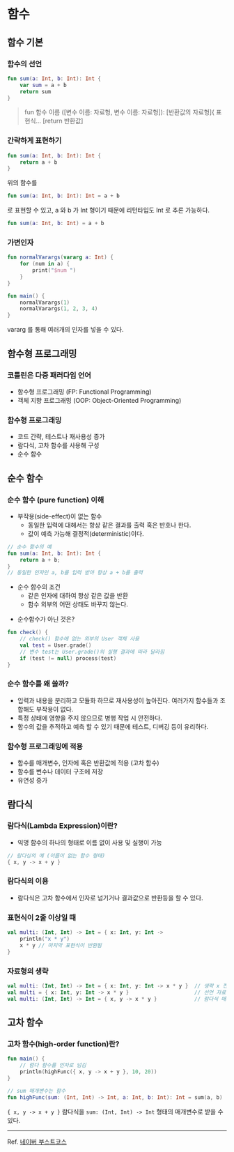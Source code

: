 # 함수

## 함수 기본

### 함수의 선언

```kotlin
fun sum(a: Int, b: Int): Int {
    var sum = a + b
    return sum
}
```

> fun 함수 이름 ([변수 이름: 자료형, 변수 이름: 자료형]): [반환값의 자료형]{
> 표현식...
> [return 반환값]

### 간략하게 표현하기

```kotlin
fun sum(a: Int, b: Int): Int {
    return a + b
}
```

위의 함수를

```kotlin
fun sum(a: Int, b: Int): Int = a + b
```

로 표현할 수 있고, a 와 b 가 Int 형이기 때문에 리턴타입도 Int 로 추론 가능하다.

```kotlin
fun sum(a: Int, b: Int) = a + b
```

### 가변인자

```kotlin
fun normalVarargs(vararg a: Int) {
    for (num in a) {
        print("$num ")
    }
}

fun main() {
    normalVarargs(1)
    normalVarargs(1, 2, 3, 4)
}
```

vararg 를 통해 여러개의 인자를 넣을 수 있다.

## 함수형 프로그래밍

### 코틀린은 다중 패러다임 언어

- 함수형 프로그래밍 (FP: Functional Programming)
- 객체 지향 프로그래밍 (OOP: Object-Oriented Programming)

### 함수형 프로그래밍

- 코드 간략, 테스트나 재사용성 증가
- 람다식, 고차 함수를 사용해 구성
- 순수 함수

## 순수 함수

### 순수 함수 (pure function) 이해

- 부작용(side-effect)이 없는 함수
    - 동일한 입력에 대해서는 항상 같은 결과를 출력 혹은 반호나 한다.
    - 값이 예측 가능해 결정적(deterministic)이다.

```kotlin
// 순수 함수의 예
fun sum(a: Int, b: Int): Int {
    return a + b;
}
// 동일한 인자인 a, b를 입력 받아 항상 a + b를 출력
```

- 순수 함수의 조건
    - 같은 인자에 대하여 항상 같은 값을 반환
    - 함수 외부의 어떤 상태도 바꾸지 않는다.

+ 순수함수가 아닌 것은?

```kotlin
fun check() {
    // check() 함수에 없는 외부의 User 객체 사용
    val test = User.grade()
    // 변수 test는 User.grade()의 실행 결과에 따라 달라짐
    if (test != null) process(test)
}
```

### 순수 함수를 왜 쓸까?

- 입력과 내용을 분리하고 모듈화 하므로 재사용성이 높아진다. 여러가지 함수들과 조합해도 부작용이 없다.
- 특정 상태에 영향을 주지 않으므로 병행 작업 시 안전하다.
- 함수의 값을 추적하고 예측 할 수 있기 때문에 테스트, 디버깅 등이 유리하다.

### 함수형 프로그래밍에 적용

- 함수를 매개변수, 인자에 혹은 반환값에 적용 (고차 함수)
- 함수를 변수나 데이터 구조에 저장
- 유연성 증가

## 람다식

### 람다식(Lambda Expression)이란?

- 익명 함수의 하나의 형태로 이름 없이 사용 및 실행이 가능

```kotlin
// 람다싱의 예 (이름이 없는 함수 형태)
{ x, y -> x + y }
```

### 람다식의 이용

- 람다식은 고차 함수에서 인자로 넘기거나 결과값으로 반환등을 할 수 있다.

### 표현식이 2줄 이상일 때

```kotlin
val multi: (Int, Int) -> Int = { x: Int, y: Int ->
    println("x * y")
    x * y // 마지막 표현식이 반환됨
}
```

### 자료형의 생략

```kotlin
val multi: (Int, Int) -> Int = { x: Int, y: Int -> x * y }  // 생략 x 전체 표현
val multi = { x: Int, y: Int -> x * y }                     // 선언 자료형 생략
val multi: (Int, Int) -> Int = { x, y -> x * y }            // 람다식 매개변수 자료형의 생략
```

## 고차 함수

### 고차 함수(high-order function)란?

```kotlin
fun main() {
    // 람다 함수를 인자로 넘김
    println(highFunc({ x, y -> x + y }, 10, 20))
}

// sum 매개변수는 함수
fun highFunc(sum: (Int, Int) -> Int, a: Int, b: Int): Int = sum(a, b)
```

`{ x, y -> x + y }` 람다식을
`sum: (Int, Int) -> Int` 형태의 매개변수로 받을 수 있다.

---
Ref. <a href="https://www.boostcourse.org/" target="_blank">네이버 부스트코스</a>